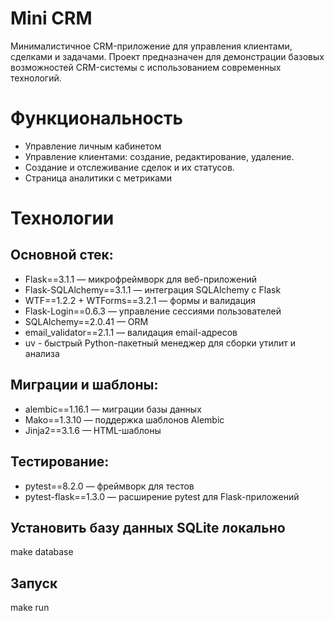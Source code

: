 # Mini CRM
Минималистичное CRM-приложение для управления клиентами, сделками и задачами. 
Проект предназначен для демонстрации базовых возможностей CRM-системы с использованием современных технологий.
# Функциональность
- Управление личным кабинетом
- Управление клиентами: создание, редактирование, удаление.
- Создание и отслеживание сделок и их статусов.
- Страница аналитики с метриками
 
# Технологии
## Основной стек:
- Flask==3.1.1 — микрофреймворк для веб-приложений
- Flask-SQLAlchemy==3.1.1 — интеграция SQLAlchemy с Flask
- WTF==1.2.2 + WTForms==3.2.1 — формы и валидация
- Flask-Login==0.6.3 — управление сессиями пользователей
- SQLAlchemy==2.0.41 — ORM
- email_validator==2.1.1 — валидация email-адресов
- uv - быстрый Python-пакетный менеджер для сборки утилит и анализа

## Миграции и шаблоны:
- alembic==1.16.1 — миграции базы данных
- Mako==1.3.10 — поддержка шаблонов Alembic
- Jinja2==3.1.6 — HTML-шаблоны

## Тестирование:
- pytest==8.2.0 — фреймворк для тестов
- pytest-flask==1.3.0 — расширение pytest для Flask-приложений

## Установить базу данных SQLite локально
make database

## Запуск
make run